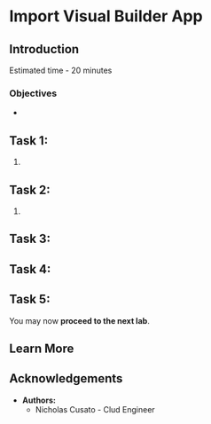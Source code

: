 # Import Visual Builder App

## Introduction

Estimated time - 20 minutes


### Objectives

* 

## Task 1: 

1. 

## Task 2: 

1.

## Task 3: 



## Task 4: 



## Task 5: 


You may now **proceed to the next lab**.

## Learn More


## Acknowledgements

* **Authors:**
	* Nicholas Cusato - Clud Engineer